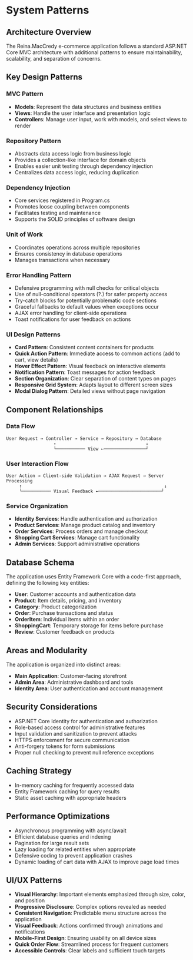 # System Patterns

## Architecture Overview
The Reina.MacCredy e-commerce application follows a standard ASP.NET Core MVC architecture with additional patterns to ensure maintainability, scalability, and separation of concerns.

## Key Design Patterns

### MVC Pattern
- **Models**: Represent the data structures and business entities
- **Views**: Handle the user interface and presentation logic
- **Controllers**: Manage user input, work with models, and select views to render

### Repository Pattern
- Abstracts data access logic from business logic
- Provides a collection-like interface for domain objects
- Enables easier unit testing through dependency injection
- Centralizes data access logic, reducing duplication

### Dependency Injection
- Core services registered in Program.cs
- Promotes loose coupling between components
- Facilitates testing and maintenance
- Supports the SOLID principles of software design

### Unit of Work
- Coordinates operations across multiple repositories
- Ensures consistency in database operations
- Manages transactions when necessary

### Error Handling Pattern
- Defensive programming with null checks for critical objects
- Use of null-conditional operators (?.) for safer property access
- Try-catch blocks for potentially problematic code sections
- Graceful fallbacks to default values when exceptions occur
- AJAX error handling for client-side operations
- Toast notifications for user feedback on actions

### UI Design Patterns
- **Card Pattern**: Consistent content containers for products
- **Quick Action Pattern**: Immediate access to common actions (add to cart, view details)
- **Hover Effect Pattern**: Visual feedback on interactive elements
- **Notification Pattern**: Toast messages for action feedback
- **Section Organization**: Clear separation of content types on pages
- **Responsive Grid System**: Adapts layout to different screen sizes
- **Modal Dialog Pattern**: Detailed views without page navigation

## Component Relationships

### Data Flow
```
User Request → Controller → Service → Repository → Database
                  ↑                                  ↓
                  └─────────── View ←────────────────┘
```

### User Interaction Flow
```
User Action → Client-side Validation → AJAX Request → Server Processing
     ↑                                                      ↓
     └─────────── Visual Feedback ←────────────────────────┘
```

### Service Organization
- **Identity Services**: Handle authentication and authorization
- **Product Services**: Manage product catalog and inventory
- **Order Services**: Process orders and manage checkout
- **Shopping Cart Services**: Manage cart functionality
- **Admin Services**: Support administrative operations

## Database Schema
The application uses Entity Framework Core with a code-first approach, defining the following key entities:

- **User**: Customer accounts and authentication data
- **Product**: Item details, pricing, and inventory
- **Category**: Product categorization
- **Order**: Purchase transactions and status
- **OrderItem**: Individual items within an order
- **ShoppingCart**: Temporary storage for items before purchase
- **Review**: Customer feedback on products

## Areas and Modularity
The application is organized into distinct areas:

- **Main Application**: Customer-facing storefront
- **Admin Area**: Administrative dashboard and tools
- **Identity Area**: User authentication and account management

## Security Considerations
- ASP.NET Core Identity for authentication and authorization
- Role-based access control for administrative features
- Input validation and sanitization to prevent attacks
- HTTPS enforcement for secure communication
- Anti-forgery tokens for form submissions
- Proper null checking to prevent null reference exceptions

## Caching Strategy
- In-memory caching for frequently accessed data
- Entity Framework caching for query results
- Static asset caching with appropriate headers

## Performance Optimizations
- Asynchronous programming with async/await
- Efficient database queries and indexing
- Pagination for large result sets
- Lazy loading for related entities when appropriate
- Defensive coding to prevent application crashes
- Dynamic loading of cart data with AJAX to improve page load times

## UI/UX Patterns
- **Visual Hierarchy**: Important elements emphasized through size, color, and position
- **Progressive Disclosure**: Complex options revealed as needed
- **Consistent Navigation**: Predictable menu structure across the application
- **Visual Feedback**: Actions confirmed through animations and notifications
- **Mobile-First Design**: Ensuring usability on all device sizes
- **Quick Order Flow**: Streamlined process for frequent customers
- **Accessible Controls**: Clear labels and sufficient touch targets 